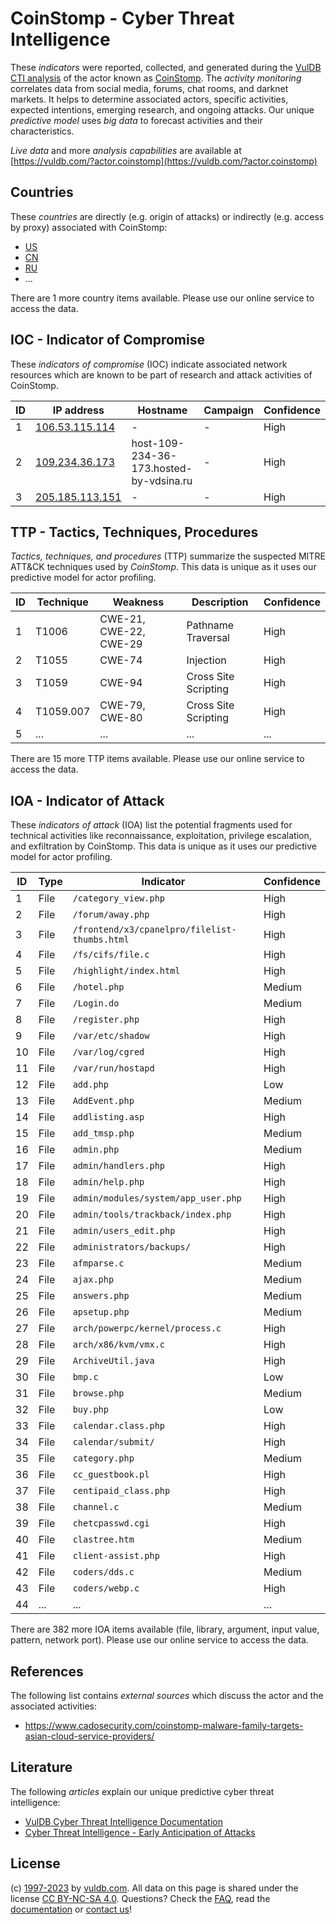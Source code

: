 # CoinStomp - Cyber Threat Intelligence

These _indicators_ were reported, collected, and generated during the [VulDB CTI analysis](https://vuldb.com/?kb.cti) of the actor known as [CoinStomp](https://vuldb.com/?actor.coinstomp). The _activity monitoring_ correlates data from social media, forums, chat rooms, and darknet markets. It helps to determine associated actors, specific activities, expected intentions, emerging research, and ongoing attacks. Our unique _predictive model_ uses _big data_ to forecast activities and their characteristics.

_Live data_ and more _analysis capabilities_ are available at [https://vuldb.com/?actor.coinstomp](https://vuldb.com/?actor.coinstomp)

## Countries

These _countries_ are directly (e.g. origin of attacks) or indirectly (e.g. access by proxy) associated with CoinStomp:

* [US](https://vuldb.com/?country.us)
* [CN](https://vuldb.com/?country.cn)
* [RU](https://vuldb.com/?country.ru)
* ...

There are 1 more country items available. Please use our online service to access the data.

## IOC - Indicator of Compromise

These _indicators of compromise_ (IOC) indicate associated network resources which are known to be part of research and attack activities of CoinStomp.

ID | IP address | Hostname | Campaign | Confidence
-- | ---------- | -------- | -------- | ----------
1 | [106.53.115.114](https://vuldb.com/?ip.106.53.115.114) | - | - | High
2 | [109.234.36.173](https://vuldb.com/?ip.109.234.36.173) | host-109-234-36-173.hosted-by-vdsina.ru | - | High
3 | [205.185.113.151](https://vuldb.com/?ip.205.185.113.151) | - | - | High

## TTP - Tactics, Techniques, Procedures

_Tactics, techniques, and procedures_ (TTP) summarize the suspected MITRE ATT&CK techniques used by _CoinStomp_. This data is unique as it uses our predictive model for actor profiling.

ID | Technique | Weakness | Description | Confidence
-- | --------- | -------- | ----------- | ----------
1 | T1006 | CWE-21, CWE-22, CWE-29 | Pathname Traversal | High
2 | T1055 | CWE-74 | Injection | High
3 | T1059 | CWE-94 | Cross Site Scripting | High
4 | T1059.007 | CWE-79, CWE-80 | Cross Site Scripting | High
5 | ... | ... | ... | ...

There are 15 more TTP items available. Please use our online service to access the data.

## IOA - Indicator of Attack

These _indicators of attack_ (IOA) list the potential fragments used for technical activities like reconnaissance, exploitation, privilege escalation, and exfiltration by CoinStomp. This data is unique as it uses our predictive model for actor profiling.

ID | Type | Indicator | Confidence
-- | ---- | --------- | ----------
1 | File | `/category_view.php` | High
2 | File | `/forum/away.php` | High
3 | File | `/frontend/x3/cpanelpro/filelist-thumbs.html` | High
4 | File | `/fs/cifs/file.c` | High
5 | File | `/highlight/index.html` | High
6 | File | `/hotel.php` | Medium
7 | File | `/Login.do` | Medium
8 | File | `/register.php` | High
9 | File | `/var/etc/shadow` | High
10 | File | `/var/log/cgred` | High
11 | File | `/var/run/hostapd` | High
12 | File | `add.php` | Low
13 | File | `AddEvent.php` | Medium
14 | File | `addlisting.asp` | High
15 | File | `add_tmsp.php` | Medium
16 | File | `admin.php` | Medium
17 | File | `admin/handlers.php` | High
18 | File | `admin/help.php` | High
19 | File | `admin/modules/system/app_user.php` | High
20 | File | `admin/tools/trackback/index.php` | High
21 | File | `admin/users_edit.php` | High
22 | File | `administrators/backups/` | High
23 | File | `afmparse.c` | Medium
24 | File | `ajax.php` | Medium
25 | File | `answers.php` | Medium
26 | File | `apsetup.php` | Medium
27 | File | `arch/powerpc/kernel/process.c` | High
28 | File | `arch/x86/kvm/vmx.c` | High
29 | File | `ArchiveUtil.java` | High
30 | File | `bmp.c` | Low
31 | File | `browse.php` | Medium
32 | File | `buy.php` | Low
33 | File | `calendar.class.php` | High
34 | File | `calendar/submit/` | High
35 | File | `category.php` | Medium
36 | File | `cc_guestbook.pl` | High
37 | File | `centipaid_class.php` | High
38 | File | `channel.c` | Medium
39 | File | `chetcpasswd.cgi` | High
40 | File | `clastree.htm` | Medium
41 | File | `client-assist.php` | High
42 | File | `coders/dds.c` | Medium
43 | File | `coders/webp.c` | High
44 | ... | ... | ...

There are 382 more IOA items available (file, library, argument, input value, pattern, network port). Please use our online service to access the data.

## References

The following list contains _external sources_ which discuss the actor and the associated activities:

* https://www.cadosecurity.com/coinstomp-malware-family-targets-asian-cloud-service-providers/

## Literature

The following _articles_ explain our unique predictive cyber threat intelligence:

* [VulDB Cyber Threat Intelligence Documentation](https://vuldb.com/?kb.cti)
* [Cyber Threat Intelligence - Early Anticipation of Attacks](https://www.scip.ch/en/?labs.20201022)

## License

(c) [1997-2023](https://vuldb.com/?kb.changelog) by [vuldb.com](https://vuldb.com/?kb.about). All data on this page is shared under the license [CC BY-NC-SA 4.0](https://creativecommons.org/licenses/by-nc-sa/4.0/). Questions? Check the [FAQ](https://vuldb.com/?kb.faq), read the [documentation](https://vuldb.com/?kb) or [contact us](https://vuldb.com/?contact)!
